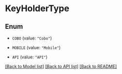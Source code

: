 # KeyHolderType

## Enum


* `COBO` (value: `"Cobo"`)

* `MOBILE` (value: `"Mobile"`)

* `API` (value: `"API"`)


[[Back to Model list]](../README.md#documentation-for-models) [[Back to API list]](../README.md#documentation-for-api-endpoints) [[Back to README]](../README.md)


